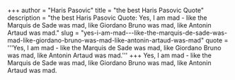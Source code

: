 +++
author = "Haris Pasovic"
title = "the best Haris Pasovic Quote"
description = "the best Haris Pasovic Quote: Yes, I am mad - like the Marquis de Sade was mad, like Giordano Bruno was mad, like Antonin Artaud was mad."
slug = "yes-i-am-mad---like-the-marquis-de-sade-was-mad-like-giordano-bruno-was-mad-like-antonin-artaud-was-mad"
quote = '''Yes, I am mad - like the Marquis de Sade was mad, like Giordano Bruno was mad, like Antonin Artaud was mad.'''
+++
Yes, I am mad - like the Marquis de Sade was mad, like Giordano Bruno was mad, like Antonin Artaud was mad.
